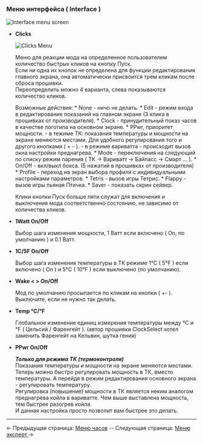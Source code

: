 ### Меню интерфейса ( Interface )

![Interface menu screen](http://i345.photobucket.com/albums/p374/ClockSelect/eVic/interface_zpshqw8kg89.png)

  * __Clicks__
  
    ![Clicks Menu](http://i345.photobucket.com/albums/p374/ClockSelect/clicks_zpsoqy6ngvh.png)
        
    Меню для реакции мода на определенное пользователем количество быстрых кликов на кнопку Пуск.  
    Если ни одна их кнопок не определена для функции редактирования главного экрана, она автоматически присвоится трём кликам после сброса прошивки.  
    Переопределить можно 4 варианта, слева показываются количество кликов.
 
    Возможные действия:
        * None - ничо не делать.
        * Edit - режим входа в редактирование показаний на главном экране (3 клика в прошивках от производителя).
        * Clock - принудительный показ часов в качестве логотипа на основном экране.
        * PPwr, приоритет мощности.
         - в тежиме ТК: показания температуры и мощности на экране меняются местами. Для удобного регулирования того и другого кнопками ( + - ).
         - в режиме вариватта - происходит вызов окна настройки преднагрева.
        * Mode - переключения на следующий по списку режим парения ( ТК -> Вариватт -> Байпасс -> Смарт ... ).
        * On/Off - вкл/выкл бокса. (5 нажатий в прошивках от производителя)
        * Profile - переход на экран выбора профиля с индивидуальными настройками параметров.
        * Tetris - вызов игры Тетрис.
        * Flappy - вызов игры пьяная Птичка.
        * Saver - показать скрин сейвер.

     Клики кнопки Пуск больше пяти служат для включения и выключения мода соответственно состоянию, не зависимо от количества кликов.  

 * __1Watt On/Off__

    Выбор шага изменения мощности, 1 Ватт если включено ( On, по умолчанию ) и 0.1 Ватт.

  * __1C/5F On/Off__
  
    Выбор шага изменения температуры в ТК режиме 1°C ( 5°F ) если включено ( On ) и 5°C ( 10°F ) если выключено (по умолчанию).

  * __Wake < > On/Off__

    Мод по умолчанию просыпается по кликам на кнопки ( +- ). Выключите, если не нужно так делать.

  * __Temp °C/°F__

    Глобальное изменение единиц измерения температуры между °C и °F ( Цельсий / Фаренгейт ). (автор прошивки ClockSelect хотел заменить Фаренгейт на Кельвин, шутка гения)

  * __PPwr On/Off__
  
    *__Только для режима ТК (термоконтроля)__*  
    Показания температуры и мощности на экране меняются местами. Теперь можно быстро регулировать мощность в ТК, вместо температуры. А перейдя в режим редактирования основного экрана - регулировать температуру.  
    Регулировка (повышение) мощности в ТК является неким аналогом преднагрева койла в вариватте. Чем выше выставлена мощность, тем быстрее разогрев койла.  
    И данная настройка просто позволит вам быстрее это делать.

-----

← Предыдущая страница: [Меню часов](clock_ru.md) --  Следующая страница: [Меню эксперт ](expert_ru.md)→
